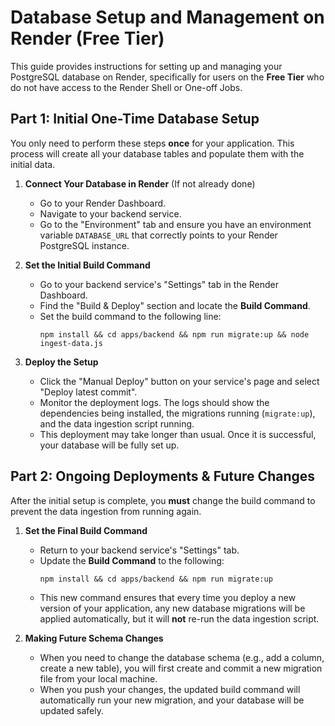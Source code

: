 # Database Setup and Management on Render (Free Tier)

This guide provides instructions for setting up and managing your PostgreSQL database on Render, specifically for users on the **Free Tier** who do not have access to the Render Shell or One-off Jobs.

## Part 1: Initial One-Time Database Setup

You only need to perform these steps **once** for your application. This process will create all your database tables and populate them with the initial data.

1.  **Connect Your Database in Render** (If not already done)
    *   Go to your Render Dashboard.
    *   Navigate to your backend service.
    *   Go to the "Environment" tab and ensure you have an environment variable `DATABASE_URL` that correctly points to your Render PostgreSQL instance.

2.  **Set the Initial Build Command**
    *   Go to your backend service's "Settings" tab in the Render Dashboard.
    *   Find the "Build & Deploy" section and locate the **Build Command**.
    *   Set the build command to the following line:
        ```
        npm install && cd apps/backend && npm run migrate:up && node ingest-data.js
        ```

3.  **Deploy the Setup**
    *   Click the "Manual Deploy" button on your service's page and select "Deploy latest commit".
    *   Monitor the deployment logs. The logs should show the dependencies being installed, the migrations running (`migrate:up`), and the data ingestion script running.
    *   This deployment may take longer than usual. Once it is successful, your database will be fully set up.

## Part 2: Ongoing Deployments & Future Changes

After the initial setup is complete, you **must** change the build command to prevent the data ingestion from running again.

1.  **Set the Final Build Command**
    *   Return to your backend service's "Settings" tab.
    *   Update the **Build Command** to the following:
        ```
        npm install && cd apps/backend && npm run migrate:up
        ```
    *   This new command ensures that every time you deploy a new version of your application, any new database migrations will be applied automatically, but it will **not** re-run the data ingestion script.

2.  **Making Future Schema Changes**
    *   When you need to change the database schema (e.g., add a column, create a new table), you will first create and commit a new migration file from your local machine.
    *   When you push your changes, the updated build command will automatically run your new migration, and your database will be updated safely.
